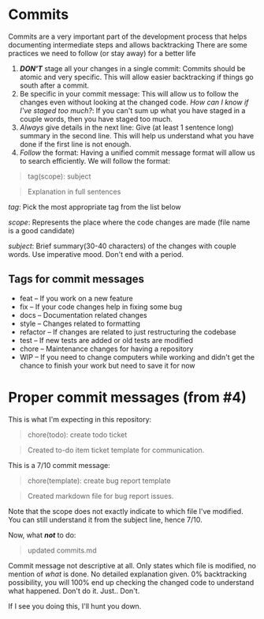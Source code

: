 # Commits
Commits are a very important part of the development process that helps documenting intermediate steps and allows backtracking
There are some practices we need to follow (or stay away) for a better life

1. **_DON'T_** stage all your changes in a single commit: Commits should be atomic and very specific. This will allow easier backtracking if things go south after a commit.
2. Be specific in your commit message: This will allow us to follow the changes even without looking at the changed code.
    _How can I know if I've staged too much?_: If you can't sum up what you have staged in a couple words, then you have staged too much.
3. _Always_ give details in the next line: Give (at least 1 sentence long) summary in the second line. This will help us understand what you have done if the first line is not enough.
4. _Follow_ the format: Having a unified commit message format will allow us to search efficiently.
    We will follow the format:

> tag(scope): subject

> Explanation in full sentences

_tag_: Pick the most appropriate tag from the list below

_scope_: Represents the place where the code changes are made (file name is a good candidate)

_subject_: Brief summary(30-40 characters) of the changes with couple words. Use imperative mood. Don't end with a period.

## Tags for commit messages

- feat – If you work on a new feature
- fix – If your code changes help in fixing some bug
- docs – Documentation related changes
- style – Changes related to formatting
- refactor – If changes are related to just restructuring the codebase
- test – If new tests are added or old tests are modified
- chore – Maintenance changes for having a repository
- WIP – If you need to change computers while working and didn't get the chance to finish your work but need to save it for now

# Proper commit messages (from #4)
This is what I'm expecting in this repository:

> chore(todo): create todo ticket

> Created to-do item ticket template for communication.

This is a 7/10 commit message:

> chore(template): create bug report template

> Created markdown file for bug report issues.

Note that the scope does not exactly indicate to which file I've modified. You can still understand it from the subject line, hence 7/10.

Now, what **_not_** to do:

> updated commits.md

Commit message not descriptive at all. Only states which file is modified, no mention of _what_ is done. No detailed explanation given. 0% backtracking possibility, you will 100% end up checking the changed code to understand what happened. Don't do it. Just.. Don't. 

If I see you doing this, I'll hunt you down.

